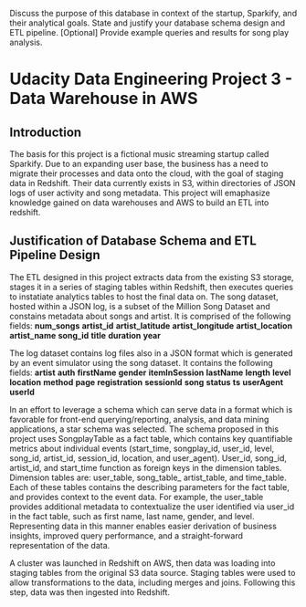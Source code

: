 Discuss the purpose of this database in context of the startup, Sparkify, and their analytical goals.
State and justify your database schema design and ETL pipeline.
[Optional] Provide example queries and results for song play analysis.

<h1> Udacity Data Engineering Project 3 - Data Warehouse in AWS </h1>

<h2> Introduction </h2>

The basis for this project is a fictional music streaming startup called Sparkify. Due to an expanding user base, the business has a need to migrate their processes and data onto the cloud, with the goal of staging data in Redshift. Their data currently exists in S3, within directories of JSON logs of user activity and song metadata. This project will emaphasize knowledge gained on data warehouses and AWS to build an ETL into redshift.

<h2> Justification of Database Schema and ETL Pipeline Design </h2>

The ETL designed in this project extracts data from the existing S3 storage, stages it in a series of staging tables within Redshift, then executes queries to instatiate analytics tables to host the final data on. The song dataset, hosted within a JSON log, is a subset of the Million Song Dataset and constains metadata about songs and artist. It is comprised of the following fields:
<b>num_songs</b>
<b>artist_id</b>
<b>artist_latitude</b>
<b>artist_longitude</b>
<b>artist_location</b>
<b>artist_name</b>
<b>song_id</b>
<b>title</b>
<b>duration</b>
<b>year</b>

The log dataset contains log files also in a JSON format which is generated by an event simulator using the song dataset. It contains the following fields:
<b>artist</b>
<b>auth</b>
<b>firstName</b>
<b>gender</b>
<b>itemInSession</b>
<b>lastName</b>
<b>length</b>
<b>level</b>
<b>location</b>
<b>method</b>
<b>page</b>
<b>registration</b>
<b>sessionId</b>
<b>song</b>
<b>status</b>
<b>ts</b>
<b>userAgent</b>
<b>userId</b>

In an effort to leverage a schema which can serve data in a format which is favorable for front-end querying/reporting, analysis, and data mining applications, a star schema was selected. The schema proposed in this project uses SongplayTable as a fact table, which contains key quantifiable metrics about individual events (start_time, songplay_id, user_id, level, song_id, artist_id, session_id, location, and user_agent). User_id, song_id, artist_id, and start_time function as foreign keys in the dimension tables. Dimension tables are: user_table, song_table_ artist_table, and time_table. Each of these tables contains the describing parameters for the fact table, and provides context to the event data. For example, the user_table provides additional metadata to contextualize the user identified via user_id in the fact table, such as first name, last name, gender, and level. Representing data in this manner enables easier derivation of business insights, improved query performance, and a straight-forward representation of the data. 


A cluster was launched in Redshift on AWS, then data was loading into staging tables from the original S3 data source. Staging tables were used to allow transformations to the data, including merges and joins. Following this step, data was then ingested into Redshift.
